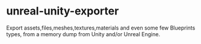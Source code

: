 # unreal-unity-exporter
Export assets,files,meshes,textures,materials and even some few Blueprints types, from a memory dump from Unity and/or Unreal Engine.
